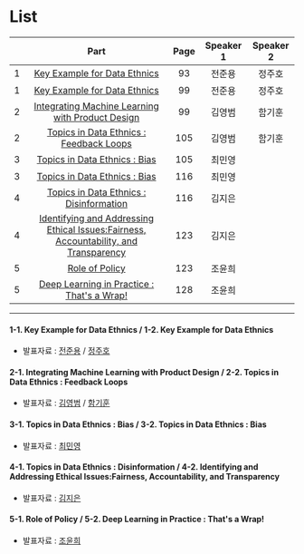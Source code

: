 # List
| | Part | Page | Speaker 1 | Speaker 2 |
|:-:|:-----:|:----:|:---------:|:---------:|
|1|[Key Example for Data Ethnics](#1-1)|93|전준용|정주호|
|1|[Key Example for Data Ethnics](#1-2)|99|전준용|정주호|
|2|[Integrating Machine Learning with Product Design](#2-1)|99|김영범|함기훈|
|2|[Topics in Data Ethnics : Feedback Loops](#2-2)|105|김영범|함기훈|
|3|[Topics in Data Ethnics : Bias](#3-1)|105|최민영| |
|3|[Topics in Data Ethnics : Bias](#3-2)|116|최민영| |
|4|[Topics in Data Ethnics : Disinformation](#4-1)|116|김지은| |
|4|[Identifying and Addressing Ethical Issues:Fairness, Accountability, and Transparency](#4-2)|123|김지은| |
|5|[Role of Policy](#5-1)|123|조윤희| |
|5|[Deep Learning in Practice : That's a Wrap!](#5-2)|128|조윤희| |



---

<div id="1-1"></div>
<div id="1-2"></div>

#### 1-1. Key Example for Data Ethnics / 1-2. Key Example for Data Ethnics
* 발표자료 : [전준용]() / [정주호](3rd_week_Sun_01_juho.pdf)

    

<div id="2-1"></div>
<div id="2-2"></div>
    
#### 2-1. Integrating Machine Learning with Product Design / 2-2. Topics in Data Ethnics : Feedback Loops
* 발표자료 : [김영범]() / [함기훈](3rd_week_Sun_02_ham.md)    


<div id="3-1"></div>
<div id="3-2"></div>

#### 3-1. Topics in Data Ethnics : Bias / 3-2. Topics in Data Ethnics : Bias
* 발표자료 : [최민영](3rd_week_Sun_03_최민영.pdf)
    




<div id="4-1"></div>
<div id="4-2"></div>

#### 4-1. Topics in Data Ethnics : Disinformation / 4-2. Identifying and Addressing Ethical Issues:Fairness, Accountability, and Transparency
* 발표자료 : [김지은]()
    




<div id="5-1"></div>
<div id="5-2"></div>

#### 5-1. Role of Policy / 5-2. Deep Learning in Practice : That's a Wrap!
* 발표자료 : [조윤희](3rd_week_Sun_05_조윤희.pdf)
  